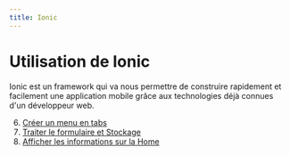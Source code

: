 ```yaml
---
title: Ionic
---
```


# Utilisation de Ionic

Ionic est un framework qui va nous permettre de construire rapidement et facilement une application mobile grâce aux technologies déjà connues d'un développeur web.

6. [Créer un menu en tabs](creer-un-menu-en-tabs.html)
7. [Traiter le formulaire et Stockage](traiter-le-formulaire-et-stockage.html)
8. [Afficher les informations sur la Home](afficher-les-information-sur-la-home.html)
